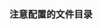 <!--
 * @Description: 
 * @version: 
 * @Author: 朱宇
 * @Date: 2019-08-16 10:01:21
 * @LastEditTime: 2019-08-16 10:01:21
 -->
### 注意配置的文件目录